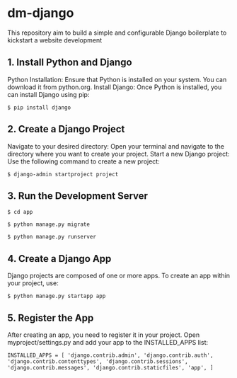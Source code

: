 # dm-django
This repository aim to build a simple and configurable Django boilerplate to kickstart a website development

## 1. Install Python and Django
Python Installation: Ensure that Python is installed on your system. You can download it from python.org.
Install Django: Once Python is installed, you can install Django using pip:

`$ pip install django`

## 2. Create a Django Project
Navigate to your desired directory: Open your terminal and navigate to the directory where you want to create your project.
Start a new Django project: Use the following command to create a new project:

`$ django-admin startproject project`

## 3. Run the Development Server

`$ cd app`

`$ python manage.py migrate`

`$ python manage.py runserver`

## 4. Create a Django App
Django projects are composed of one or more apps. To create an app within your project, use:

`$ python manage.py startapp app`

## 5. Register the App
After creating an app, you need to register it in your project. Open myproject/settings.py and add your app to the INSTALLED_APPS list:

`INSTALLED_APPS = [
    'django.contrib.admin',
    'django.contrib.auth',
    'django.contrib.contenttypes',
    'django.contrib.sessions',
    'django.contrib.messages',
    'django.contrib.staticfiles',
    'app',
]`